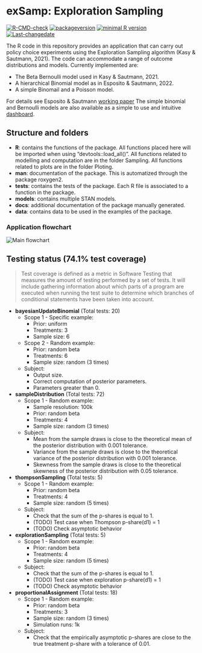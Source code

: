 exSamp: Exploration Sampling
================

<!-- badges: start -->

[![R-CMD-check](https://github.com/Exploration-Sampling/exSamp/workflows/R-CMD-check/badge.svg)](https://github.com/Exploration-Sampling/exSamp/actions)
[![packageversion](https://img.shields.io/badge/Package%20version-0.0.1.1000-orange.svg?style=flat-square)](commits/master)
[![minimal R
version](https://img.shields.io/badge/R%3E%3D-4.0.3-6666ff.svg)](https://cran.r-project.org/)
[![Last-changedate](https://img.shields.io/badge/last%20change-2021--03--03-yellowgreen.svg)](/commits/master)
<!-- badges: end -->

The R code in this repository provides an application that can carry out policy choice experiments using the 
Exploration Sampling algorithm (Kasy & Sautmann, 2021). The code can accommodate a range of outcome distributions 
and models. Currently implemented are:
  - The Beta Bernoulli model used in Kasy & Sautmann, 2021.
  - A hierarchical Binomial model as in Esposito & Sautmann, 2022.
  - A simple Binomail and a Poisson model.

For details see Esposito & Sautmann [working paper](https://drive.google.com/file/d/1HJCZQzavbKgGE3n8w4TiGviMq7wi37Vf/view)
The simple binomial and Bernoulli models are also available as a simple to use and intuitive [dashboard](https://bnesposito.shinyapps.io/exsampdashboard/).

## Structure and folders

  - **R**: contains the functions of the package. All functions placed
    here will be imported when using “devtools::load\_all()”. All functions related to 
    modelling and computation are in the folder Sampling. All functions related to plots are 
    in the folder Ploting.
  - **man**: documentation of the package. This is automatized through
    the package roxygen2.
  - **tests**: contains the tests of the package. Each R file is
    associated to a function in the package.
  - **models**: contains multiple STAN models.
  - **docs**: additional documentation of the package manually
    generated.
  - **data**: contains data to be used in the examples of the package.

### Application flowchart

![Main
flowchart](https://github.com/bnesposito/exSamp/blob/master/docs/main_flowchart_v09.svg?raw=true)

## Testing status (74.1% test coverage)

> Test coverage is defined as a metric in Software Testing that measures
> the amount of testing performed by a set of tests. It will include
> gathering information about which parts of a program are executed when
> running the test suite to determine which branches of conditional
> statements have been taken into account.

  - **bayesianUpdateBinomial** (Total tests: 20)
      - Scope 1 - Specific example:
          - Prior: uniform
          - Treatments: 3
          - Sample size: 6
      - Scope 2 - Random example:
          - Prior: random beta
          - Treatments: 6
          - Sample size: random (3 times)
      - Subject:
          - Output size.
          - Correct computation of posterior parameters.
          - Parameters greater than 0.
  - **sampleDistribution** (Total tests: 72)
      - Scope 1 - Random example:
          - Sample resolution: 100k
          - Prior: random beta
          - Treatments: 4
          - Sample size: random (3 times)
      - Subject:
          - Mean from the sample draws is close to the theoretical mean
            of the posterior distribution with 0.001 tolerance.
          - Variance from the sample draws is close to the theoretical
            variance of the posterior distribution with 0.001 tolerance.
          - Skewness from the sample draws is close to the theoretical
            skewness of the posterior distribution with 0.05 tolerance.
  - **thompsonSampling** (Total tests: 5)
      - Scope 1 - Random example:
          - Prior: random beta
          - Treatments: 4
          - Sample size: random (5 times)
      - Subject:
          - Check that the sum of the p-shares is equal to 1.
          - (TODO) Test case when Thompson p-share(d1) = 1
          - (TODO) Check asymptotic behavior
  - **explorationSampling** (Total tests: 5)
      - Scope 1 - Random example:
          - Prior: random beta
          - Treatments: 4
          - Sample size: random (5 times)
      - Subject:
          - Check that the sum of the p-shares is equal to 1.
          - (TODO) Test case when exploration p-share(d1) = 1
          - (TODO) Check asymptotic behavior
  - **proportionalAssignment** (Total tests: 18)
      - Scope 1 - Random example:
          - Prior: random beta
          - Treatments: 3
          - Sample size: random (3 times)
          - Simulation runs: 1k
      - Subject:
          - Check that the empirically asymptotic p-shares are close to
            the true treatment p-share with a tolerance of 0.01.
